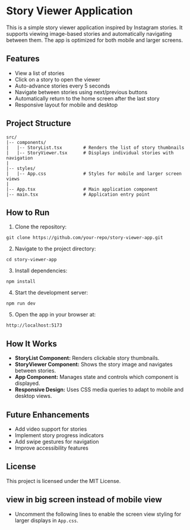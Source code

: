 # Story Viewer Application

This is a simple story viewer application inspired by Instagram stories. It supports viewing image-based stories and automatically navigating between them. The app is optimized for both mobile and larger screens.

## Features
- View a list of stories
- Click on a story to open the viewer
- Auto-advance stories every 5 seconds
- Navigate between stories using next/previous buttons
- Automatically return to the home screen after the last story
- Responsive layout for mobile and desktop

## Project Structure
```
src/
|-- components/
|   |-- StoryList.tsx        # Renders the list of story thumbnails
|   |-- StoryViewer.tsx      # Displays individual stories with navigation
|
|-- styles/
|   |-- App.css              # Styles for mobile and larger screen views
|
|-- App.tsx                  # Main application component
|-- main.tsx                 # Application entry point
```

## How to Run
1. Clone the repository:
```
git clone https://github.com/your-repo/story-viewer-app.git
```

2. Navigate to the project directory:
```
cd story-viewer-app
```

3. Install dependencies:
```
npm install
```

4. Start the development server:
```
npm run dev
```

5. Open the app in your browser at:
```
http://localhost:5173
```

## How It Works
- **StoryList Component:** Renders clickable story thumbnails.
- **StoryViewer Component:** Shows the story image and navigates between stories.
- **App Component:** Manages state and controls which component is displayed.
- **Responsive Design:** Uses CSS media queries to adapt to mobile and desktop views.

## Future Enhancements
- Add video support for stories
- Implement story progress indicators
- Add swipe gestures for navigation
- Improve accessibility features

## License
This project is licensed under the MIT License.

## view in big screen instead of mobile view
- Uncomment the following lines to enable the screen view styling for larger displays in `App.css`.

